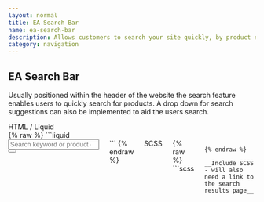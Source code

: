 ```yaml
---
layout: normal
title: EA Search Bar
name: ea-search-bar
description: Allows customers to search your site quickly, by product name, code, search term.
category: navigation
---
```


## EA Search Bar
Usually positioned within the header of the website the search feature enables users to quickly search for products. A drop down for search suggestions can also be implemented to aid the users search.

<div class="example-title">HTML / Liquid</div>
{% raw %}
```liquid
<div class="search small-12 medium-6 large-4 columns">
    <div id="search-bar">
        <form class="search__form" > 
           <input autocomplete="off" title="Numbers & letters only" id="search-text" class="search__form--text" pattern="[a-z\d\-]*" name="SearchTermParameterName" type="search" placeholder="Search keyword or product code" />
           <button aria-label="Search" id="header-search-button" type="submit" class="search__form--button"><i class="fa fa-search"></i></button>
        </form>
        <div id="searchSuggestion" style="display:none;">
    </div>
</div>
```
{% endraw %}

<div class="example-title">SCSS</div>
{% raw %}
```scss

```
{% endraw %}

__Include SCSS - will also need a link to the search results page__